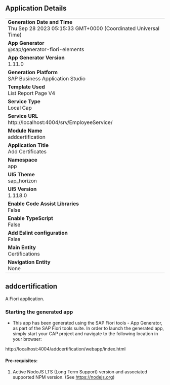 ## Application Details
|               |
| ------------- |
|**Generation Date and Time**<br>Thu Sep 28 2023 05:15:33 GMT+0000 (Coordinated Universal Time)|
|**App Generator**<br>@sap/generator-fiori-elements|
|**App Generator Version**<br>1.11.0|
|**Generation Platform**<br>SAP Business Application Studio|
|**Template Used**<br>List Report Page V4|
|**Service Type**<br>Local Cap|
|**Service URL**<br>http://localhost:4004/srv/EmployeeService/
|**Module Name**<br>addcertification|
|**Application Title**<br>Add Certificates|
|**Namespace**<br>app|
|**UI5 Theme**<br>sap_horizon|
|**UI5 Version**<br>1.118.0|
|**Enable Code Assist Libraries**<br>False|
|**Enable TypeScript**<br>False|
|**Add Eslint configuration**<br>False|
|**Main Entity**<br>Certifications|
|**Navigation Entity**<br>None|

## addcertification

A Fiori application.

### Starting the generated app

-   This app has been generated using the SAP Fiori tools - App Generator, as part of the SAP Fiori tools suite.  In order to launch the generated app, simply start your CAP project and navigate to the following location in your browser:

http://localhost:4004/addcertification/webapp/index.html

#### Pre-requisites:

1. Active NodeJS LTS (Long Term Support) version and associated supported NPM version.  (See https://nodejs.org)


